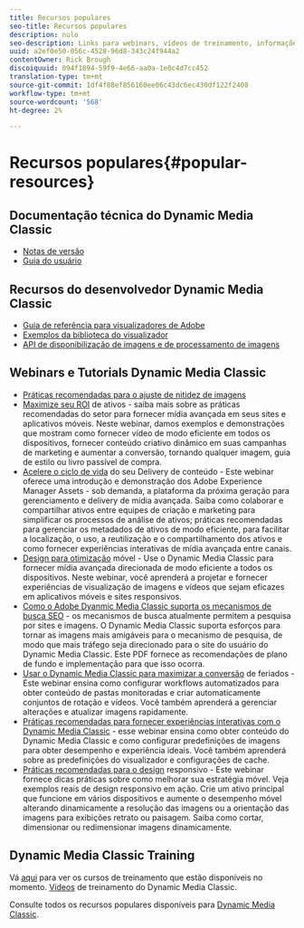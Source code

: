 ```yaml
---
title: Recursos populares
seo-title: Recursos populares
description: nulo
seo-description: Links para webinars, vídeos de treinamento, informações sobre práticas recomendadas e recursos do desenvolvedor.
uuid: a2ef0e50-056c-4528-96d8-343c24f944a2
contentOwner: Rick Brough
discoiquuid: 094f1894-59f9-4e66-aa0a-1e0c4d7cc452
translation-type: tm+mt
source-git-commit: 1df4f88ef856160ee06c43dc6ec430df122f2408
workflow-type: tm+mt
source-wordcount: '568'
ht-degree: 2%

---
```



# Recursos populares{#popular-resources}

## Documentação técnica do Dynamic Media Classic

* [Notas de versão](https://docs.adobe.com/content/help/en/dynamic-media-developer-resources/release-notes/s7rn2017.html)
* [Guia do usuário](introduction.md)

## Recursos do desenvolvedor Dynamic Media Classic

* [Guia de referência para visualizadores de Adobe](https://docs.adobe.com/content/help/en/dynamic-media-developer-resources/library/home.html)
* [Exemplos da biblioteca do visualizador](https://landing.adobe.com/en/na/dynamic-media/ctir-2755/live-demos.html)
* [API de disponibilização de imagens e de processamento de imagens](https://docs.adobe.com/content/help/en/dynamic-media-developer-resources/image-serving-api/home.html)

## Webinars e Tutorials Dynamic Media Classic

* [Práticas recomendadas para o ajuste de nitidez de imagens](/help/assets/s7_sharpening_images.pdf)
* [Maximize seu ROI](https://adobecustomersuccess.adobeconnect.com/p5ar3hfrrec/?launcher=false&amp;fcsContent=true&amp;pbMode=normal&amp;proto=true)  de ativos - saiba mais sobre as práticas recomendadas do setor para fornecer mídia avançada em seus sites e aplicativos móveis. Neste webinar, damos exemplos e demonstrações que mostram como fornecer vídeo de modo eficiente em todos os dispositivos, fornecer conteúdo criativo dinâmico em suas campanhas de marketing e aumentar a conversão, tornando qualquer imagem, guia de estilo ou livro passível de compra.
* [Acelere o ciclo de vida](https://adobecustomersuccess.adobeconnect.com/p88ducm9pqv/)  do seu Delivery de conteúdo - Este webinar oferece uma introdução e demonstração dos Adobe Experience Manager Assets - sob demanda, a plataforma da próxima geração para gerenciamento e delivery de mídia avançada. Saiba como colaborar e compartilhar ativos entre equipes de criação e marketing para simplificar os processos de análise de ativos; práticas recomendadas para gerenciar os metadados de ativos de modo eficiente, para facilitar a localização, o uso, a reutilização e o compartilhamento dos ativos e como fornecer experiências interativas de mídia avançada entre canais.
* [Design para otimização](https://adobecustomersuccess.adobeconnect.com/p6oqd3wydif/?launcher=false&amp;fcsContent=true&amp;pbMode=normal&amp;proto=true)  móvel - Use o Dynamic Media Classic para fornecer mídia avançada direcionada de modo eficiente a todos os dispositivos. Neste webinar, você aprenderá a projetar e fornecer experiências de visualização de imagens e vídeos que sejam eficazes em aplicativos móveis e sites responsivos.
* [Como o Adobe Dyanmic Media Classic suporta os mecanismos de busca SEO](/help/assets/s7_seo.pdf)  - os mecanismos de busca atualmente permitem a pesquisa por sites e imagens. O Dynamic Media Classic suporta esforços para tornar as imagens mais amigáveis para o mecanismo de pesquisa, de modo que mais tráfego seja direcionado para o site do usuário do Dynamic Media Classic. Este PDF fornece as recomendações de plano de fundo e implementação para que isso ocorra.
* [Usar o Dynamic Media Classic para maximizar a conversão](https://adobecustomersuccess.adobeconnect.com/p32n1yr85c9/?proto=true)  de feriados - Este webinar ensina como configurar workflows automatizados para obter conteúdo de pastas monitoradas e criar automaticamente conjuntos de rotação e vídeos. Você também aprenderá a gerenciar alterações e atualizar imagens rapidamente.
* [Práticas recomendadas para fornecer experiências interativas com o Dynamic Media Classic](https://seminars.adobeconnect.com/p7wb8ej3u6d/)  - esse webinar ensina como obter conteúdo do Dynamic Media Classic e como configurar predefinições de imagens para obter desempenho e experiência ideais. Você também aprenderá sobre as predefinições do visualizador e configurações de cache.
* [Práticas recomendadas para o design](https://offers.adobe.com/en/na/marketing/landings/_40458_responsive_design_live_on_demand_webinar.html)  responsivo - Este webinar fornece dicas práticas sobre como melhorar sua estratégia móvel. Veja exemplos reais de design responsivo em ação. Crie um ativo principal que funcione em vários dispositivos e aumente o desempenho móvel alterando dinamicamente a resolução das imagens ou a orientação das imagens para exibições retrato ou paisagem. Saiba como cortar, dimensionar ou redimensionar imagens dinamicamente.

## Dynamic Media Classic Training

Vá [aqui](https://training.adobe.com/training/courses.html#product=adobe-scene7) para ver os cursos de treinamento que estão disponíveis no momento.
[Vídeos](https://docs.adobe.com/content/help/en/dynamic-media-classic/using/intro/training-videos.html) de treinamento do Dynamic Media Classic.

Consulte todos os recursos populares disponíveis para [Dynamic Media Classic](home.md).